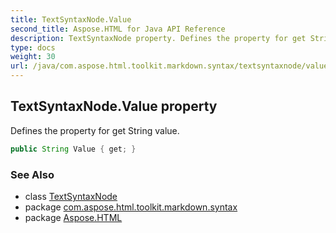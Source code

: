 ```yaml
---
title: TextSyntaxNode.Value
second_title: Aspose.HTML for Java API Reference
description: TextSyntaxNode property. Defines the property for get String value
type: docs
weight: 30
url: /java/com.aspose.html.toolkit.markdown.syntax/textsyntaxnode/value/
---
```

## TextSyntaxNode.Value property

Defines the property for get String value.

```java
public String Value { get; }
```

### See Also

* class [TextSyntaxNode](../)
* package [com.aspose.html.toolkit.markdown.syntax](../../textsyntaxnode/)
* package [Aspose.HTML](../../../)
